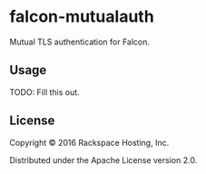 # falcon-mutualauth #

Mutual TLS authentication for Falcon.

## Usage ##

TODO: Fill this out.

## License ##

Copyright © 2016 Rackspace Hosting, Inc.

Distributed under the Apache License version 2.0.
